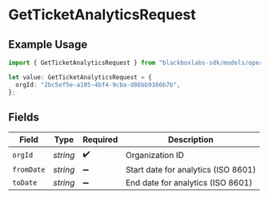 # GetTicketAnalyticsRequest

## Example Usage

```typescript
import { GetTicketAnalyticsRequest } from "blackboxlabs-sdk/models/operations";

let value: GetTicketAnalyticsRequest = {
  orgId: "2bc5ef5e-a105-4bf4-9cba-d86bb9166b7b",
};
```

## Fields

| Field                               | Type                                | Required                            | Description                         |
| ----------------------------------- | ----------------------------------- | ----------------------------------- | ----------------------------------- |
| `orgId`                             | *string*                            | :heavy_check_mark:                  | Organization ID                     |
| `fromDate`                          | *string*                            | :heavy_minus_sign:                  | Start date for analytics (ISO 8601) |
| `toDate`                            | *string*                            | :heavy_minus_sign:                  | End date for analytics (ISO 8601)   |